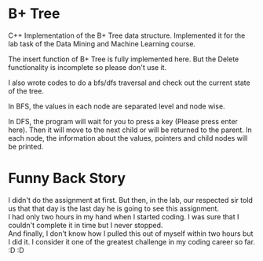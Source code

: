 # B+ Tree
C++ Implementation of the B+ Tree data structure. Implemented it for the lab task of the Data Mining and Machine Learning course. 

The insert function of B+ Tree is fully implemented here. But the Delete functionality is incomplete so please don't use it.

I also wrote codes to do a bfs/dfs traversal and check out the current state of the tree. 

In BFS, the values in each node are separated level and node wise. 

In DFS, the program will wait for you to press a key (Please press enter here). Then it will move to the next child or will be returned to the parent. In each node, the information about the values, pointers and child nodes will be printed. 

# Funny Back Story
I didn't do the assignment at first. But then, in the lab, our respected sir told us that that day is the last day he is going to see this assignment. <br/>
I had only two hours in my hand when I started coding. I was sure that I couldn't complete it in time but I never stopped. <br/>
And finally, I don't know how I pulled this out of myself within two hours but I did it. I consider it one of the greatest challenge in my coding career so far. :D :D <br/>
